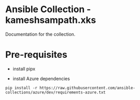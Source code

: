 # Ansible Collection - kameshsampath.xks

Documentation for the collection.

# Pre-requisites

- install pipx


- install Azure dependencies

```shell
pip install -r https://raw.githubusercontent.com/ansible-collections/azure/dev/requirements-azure.txt
```
